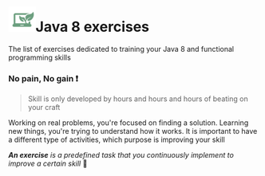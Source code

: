 # <img src="https://raw.githubusercontent.com/bobocode-projects/resources/master/image/logo_transparent_background.png" height=50/>Java 8 exercises
The list of exercises dedicated to training your Java 8 and functional programming skills

### No pain, No gain :heavy_exclamation_mark:

> Skill is only developed by hours and hours and hours of beating on your craft

Working on real problems, you're focused on finding a solution. Learning new things, you're trying to understand how it works.
It is important to have a different type of activities, which purpose is improving your skill 

***An exercise** is a predefined task that you continuously implement to improve a certain skill* :muscle:

